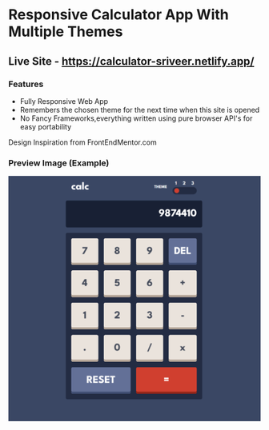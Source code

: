 # Responsive Calculator App With Multiple Themes
## Live Site - https://calculator-sriveer.netlify.app/

### Features
- Fully Responsive Web App
- Remembers the chosen theme for the next time when this site is opened
- No Fancy Frameworks,everything written using pure browser API's for easy portability

Design Inspiration from FrontEndMentor.com

### Preview Image (Example)
![A screenshot of the website was supposed to be displayed instead of this piece of text](./src/images/preview-image.png)